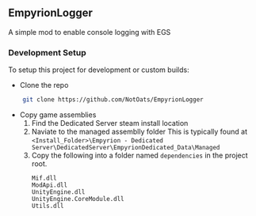 ## EmpyrionLogger
A simple mod to enable console logging with EGS

### Development Setup
To setup this project for development or custom builds:

- Clone the repo
```sh
    git clone https://github.com/NotOats/EmpyrionLogger
```

- Copy game assemblies
   1. Find the Dedicated Server steam install location
   1. Naviate to the managed assemblly folder
      This is typically found at `<Install_Folder>\Empyrion - Dedicated Server\DedicatedServer\EmpyrionDedicated_Data\Managed`
   1. Copy the following into a folder named `dependencies` in the project root.
      ```
      Mif.dll
      ModApi.dll
      UnityEngine.dll
      UnityEngine.CoreModule.dll
      Utils.dll
      ```